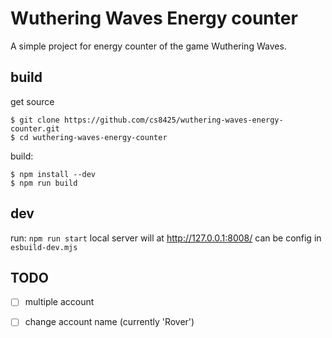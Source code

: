 # Wuthering Waves Energy counter

A simple project for energy counter of the game Wuthering Waves.


## build

get source

	$ git clone https://github.com/cs8425/wuthering-waves-energy-counter.git
	$ cd wuthering-waves-energy-counter

build:

	$ npm install --dev
	$ npm run build


## dev

run: `npm run start`
local server will at http://127.0.0.1:8008/
can be config in `esbuild-dev.mjs`

## TODO

* [ ] multiple account
* [ ] change account name (currently 'Rover')

